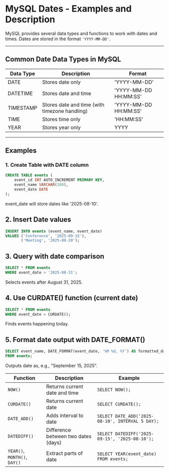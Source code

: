 # MySQL Dates - Examples and Description

MySQL provides several data types and functions to work with dates and times. Dates are stored in the format `'YYYY-MM-DD'`.

---

## Common Date Data Types in MySQL

| Data Type  | Description                            | Format                  |
|------------|------------------------------------|-------------------------|
| DATE       | Stores date only                    | 'YYYY-MM-DD'            |
| DATETIME   | Stores date and time               | 'YYYY-MM-DD HH:MM:SS'   |
| TIMESTAMP  | Stores date and time (with timezone handling) | 'YYYY-MM-DD HH:MM:SS'   |
| TIME       | Stores time only                   | 'HH:MM:SS'              |
| YEAR       | Stores year only                   | YYYY                    |

---

## Examples

### 1. Create Table with DATE column

```sql
CREATE TABLE events (
    event_id INT AUTO_INCREMENT PRIMARY KEY,
    event_name VARCHAR(100),
    event_date DATE
);
```

  event_date will store dates like '2025-08-10'.

## 2. Insert Date values

```sql
INSERT INTO events (event_name, event_date)
VALUES ('Conference', '2025-09-15'),
       ('Meeting', '2025-08-20');
```

## 3. Query with date comparison

```sql
SELECT * FROM events
WHERE event_date > '2025-08-31';
```

  Selects events after August 31, 2025.

## 4. Use CURDATE() function (current date)

```sql
SELECT * FROM events
WHERE event_date = CURDATE();
```

  Finds events happening today.

## 5. Format date output with DATE_FORMAT()

```sql
SELECT event_name, DATE_FORMAT(event_date, '%M %d, %Y') AS formatted_date
FROM events;
```

  Outputs date as, e.g., "September 15, 2025".


| Function         | Description                         | Example                                          |
|------------------|-----------------------------------|-------------------------------------------------|
| `NOW()`          | Returns current date and time     | `SELECT NOW();`                                  |
| `CURDATE()`      | Returns current date              | `SELECT CURDATE();`                              |
| `DATE_ADD()`     | Adds interval to date             | `SELECT DATE_ADD('2025-08-10', INTERVAL 5 DAY);`|
| `DATEDIFF()`     | Difference between two dates (days) | `SELECT DATEDIFF('2025-09-15', '2025-08-10');`  |
| `YEAR()`, `MONTH()`, `DAY()` | Extract parts of date    | `SELECT YEAR(event_date) FROM events;`           |
